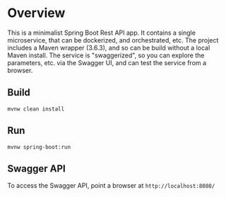 # Overview
This is a minimalist Spring Boot Rest API app.  It contains a single microservice, that can be dockerized, and orchestrated, etc.   The project includes a Maven wrapper (3.6.3), and so can be build without a local Maven install.  The service is "swaggerized", so you can explore the parameters, etc. via the Swagger UI, and can test the service from a browser.

## Build
`mvnw clean install`

## Run
`mvnw spring-boot:run`

## Swagger API
To access the Swagger API, point a browser at `http://localhost:8080/`